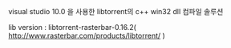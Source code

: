 visual studio 10.0 을 사용한 libtorrent의 c++ win32 dll 컴파일 솔루션

lib version : libtorrent-rasterbar-0.16.2( http://www.rasterbar.com/products/libtorrent/ )
